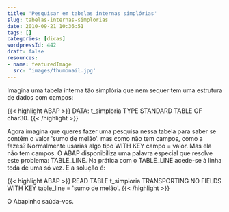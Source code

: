 ```yaml
---
title: 'Pesquisar em tabelas internas simplórias'
slug: tabelas-internas-simplorias
date: 2010-09-21 10:36:51
tags: []
categories: [dicas]
wordpressId: 442
draft: false
resources:
- name: featuredImage
  src: 'images/thumbnail.jpg'
---
```

Imagina uma tabela interna tão simplória que nem sequer tem uma estrutura de dados com campos:


{{< highlight ABAP >}}
DATA: t_simploria TYPE STANDARD TABLE OF char30.
{{< /highlight >}}

Agora imagina que queres fazer uma pesquisa nessa tabela para saber se contém o valor 'sumo de melão'. mas como não tem campos, como a fazes? Normalmente usarias algo tipo WITH KEY campo = valor. Mas ela não tem campos. O ABAP disponibiliza uma palavra especial que resolve este problema: TABLE_LINE. Na prática com o TABLE_LINE acede-se à linha toda de uma só vez. E a solução é:


{{< highlight ABAP >}}
READ TABLE t_simploria
  TRANSPORTING NO FIELDS
  WITH KEY table_line = 'sumo de melão'.
{{< /highlight >}}

O Abapinho saúda-vos.
